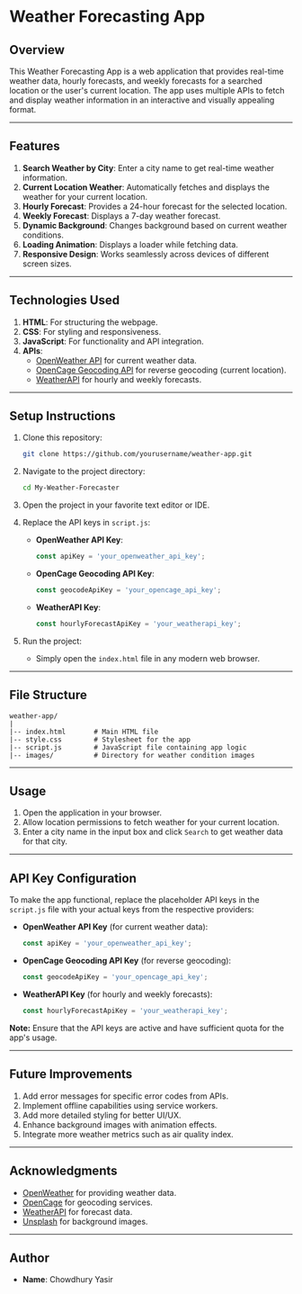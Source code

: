 # Weather Forecasting App

## Overview
This Weather Forecasting App is a web application that provides real-time weather data, hourly forecasts, and weekly forecasts for a searched location or the user's current location. The app uses multiple APIs to fetch and display weather information in an interactive and visually appealing format.

---

## Features

1. **Search Weather by City**: Enter a city name to get real-time weather information.
2. **Current Location Weather**: Automatically fetches and displays the weather for your current location.
3. **Hourly Forecast**: Provides a 24-hour forecast for the selected location.
4. **Weekly Forecast**: Displays a 7-day weather forecast.
5. **Dynamic Background**: Changes background based on current weather conditions.
6. **Loading Animation**: Displays a loader while fetching data.
7. **Responsive Design**: Works seamlessly across devices of different screen sizes.

---

## Technologies Used

1. **HTML**: For structuring the webpage.
2. **CSS**: For styling and responsiveness.
3. **JavaScript**: For functionality and API integration.
4. **APIs**:
    - [OpenWeather API](https://openweathermap.org/api) for current weather data.
    - [OpenCage Geocoding API](https://opencagedata.com/) for reverse geocoding (current location).
    - [WeatherAPI](https://www.weatherapi.com/) for hourly and weekly forecasts.

---

## Setup Instructions

1. Clone this repository:
    ```bash
    git clone https://github.com/yourusername/weather-app.git
    ```

2. Navigate to the project directory:
    ```bash
    cd My-Weather-Forecaster
    ```

3. Open the project in your favorite text editor or IDE.

4. Replace the API keys in `script.js`:
    - **OpenWeather API Key**:
      ```javascript
      const apiKey = 'your_openweather_api_key';
      ```
    - **OpenCage Geocoding API Key**:
      ```javascript
      const geocodeApiKey = 'your_opencage_api_key';
      ```
    - **WeatherAPI Key**:
      ```javascript
      const hourlyForecastApiKey = 'your_weatherapi_key';
      ```

5. Run the project:
    - Simply open the `index.html` file in any modern web browser.

---

## File Structure

```
weather-app/
|
|-- index.html       # Main HTML file
|-- style.css        # Stylesheet for the app
|-- script.js        # JavaScript file containing app logic
|-- images/          # Directory for weather condition images
```

---

## Usage

1. Open the application in your browser.
2. Allow location permissions to fetch weather for your current location.
3. Enter a city name in the input box and click `Search` to get weather data for that city.

---

## API Key Configuration

To make the app functional, replace the placeholder API keys in the `script.js` file with your actual keys from the respective providers:

- **OpenWeather API Key** (for current weather data):
  ```javascript
  const apiKey = 'your_openweather_api_key';
  ```

- **OpenCage Geocoding API Key** (for reverse geocoding):
  ```javascript
  const geocodeApiKey = 'your_opencage_api_key';
  ```

- **WeatherAPI Key** (for hourly and weekly forecasts):
  ```javascript
  const hourlyForecastApiKey = 'your_weatherapi_key';
  ```

**Note:** Ensure that the API keys are active and have sufficient quota for the app's usage.

---

## Future Improvements

1. Add error messages for specific error codes from APIs.
2. Implement offline capabilities using service workers.
3. Add more detailed styling for better UI/UX.
4. Enhance background images with animation effects.
5. Integrate more weather metrics such as air quality index.

---

## Acknowledgments

- [OpenWeather](https://openweathermap.org/) for providing weather data.
- [OpenCage](https://opencagedata.com/) for geocoding services.
- [WeatherAPI](https://www.weatherapi.com/) for forecast data.
- [Unsplash](https://unsplash.com/) for background images.

---

## Author

- **Name**: Chowdhury Yasir





